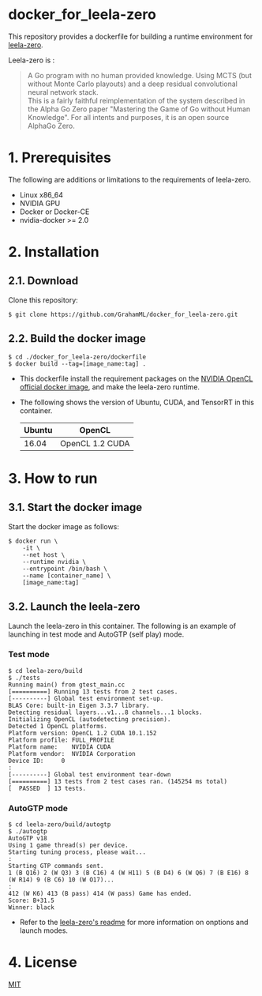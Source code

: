 # docker_for_leela-zero
This repository provides a dockerfile for building a runtime environment for [leela-zero](https://github.com/leela-zero/leela-zero).

Leela-zero is :
>A Go program with no human provided knowledge. Using MCTS (but without Monte Carlo playouts) and a deep residual convolutional neural network stack.  
This is a fairly faithful reimplementation of the system described in the Alpha Go Zero paper "Mastering the Game of Go without Human Knowledge". For all intents and purposes, it is an open source AlphaGo Zero.

# 1. Prerequisites  
The following are additions or limitations to the requirements of leela-zero. 
+ Linux x86_64
+ NVIDIA GPU
+ Docker or Docker-CE
+ nvidia-docker >= 2.0

# 2. Installation
## 2.1. Download
Clone this repository:  
```console
$ git clone https://github.com/GrahamML/docker_for_leela-zero.git
```
## 2.2. Build the docker image


```console
$ cd ./docker_for_leela-zero/dockerfile
$ docker build --tag=[image_name:tag] .
```  
+ This dockerfile install the requirement packages on the [NVIDIA OpenCL official docker image](https://hub.docker.com/r/nvidia/opencl), and make the leela-zero runtime.
+ The following shows the version of Ubuntu, CUDA, and TensorRT in this container. 

    | Ubuntu | OpenCL              |
    |--------|---------------------|
    | 16.04  | OpenCL 1.2 CUDA     |

# 3. How to run
## 3.1. Start the docker image
Start the docker image as follows:  
```console
$ docker run \
    -it \
    --net host \
    --runtime nvidia \
    --entrypoint /bin/bash \
    --name [container_name] \
    [image_name:tag]
```  
## 3.2. Launch the leela-zero
Launch the leela-zero in this container. The following is an example of launching in test mode and AutoGTP (self play) mode.
### Test mode
```console
$ cd leela-zero/build
$ ./tests
Running main() from gtest_main.cc
[==========] Running 13 tests from 2 test cases.
[----------] Global test environment set-up.
BLAS Core: built-in Eigen 3.3.7 library.
Detecting residual layers...v1...8 channels...1 blocks.
Initializing OpenCL (autodetecting precision).
Detected 1 OpenCL platforms.
Platform version: OpenCL 1.2 CUDA 10.1.152
Platform profile: FULL_PROFILE
Platform name:    NVIDIA CUDA
Platform vendor:  NVIDIA Corporation
Device ID:     0
:
[----------] Global test environment tear-down
[==========] 13 tests from 2 test cases ran. (145254 ms total)
[  PASSED  ] 13 tests.
```
### AutoGTP mode
```console
$ cd leela-zero/build/autogtp
$ ./autogtp
AutoGTP v18
Using 1 game thread(s) per device.
Starting tuning process, please wait...
:
Starting GTP commands sent.
1 (B Q16) 2 (W Q3) 3 (B C16) 4 (W H11) 5 (B D4) 6 (W Q6) 7 (B E16) 8 (W R14) 9 (B C6) 10 (W O17)...
:
412 (W K6) 413 (B pass) 414 (W pass) Game has ended.
Score: B+31.5
Winner: black
```  
+ Refer to the [leela-zero's readme](https://github.com/leela-zero/leela-zero/blob/master/README.md) for more information on onptions and launch modes.
# 4. License  
[MIT](https://github.com/GrahamML/docker_for_leela-zero/blob/master/LICENSE)
